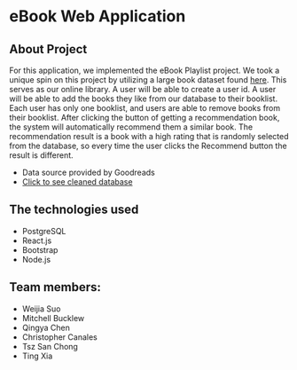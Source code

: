 # eBook Web Application
## About Project
For this application, we implemented the eBook Playlist project. We took a unique spin on this project by utilizing a large book dataset found [​here​](https://github.com/zygmuntz/goodbooks-10k). This serves as our online library. A user will be able to create a user id. A user will be able to add the books they like from our database to their booklist. Each user has only one booklist, and users are able to remove books from their booklist. After clicking the button of getting a recommendation book, the system will automatically recommend them a similar book. The recommendation result is a book with a high rating that is randomly selected from the database, so every time the user clicks the Recommend button the result is different.

*   Data source provided by Goodreads
*   [Click to see cleaned database](https://drive.google.com/file/d/16596Py6Y-RHgC6MnjEREJOYEc7q83bn0/view)

## The technologies used

*   PostgreSQL
*   React.js
*   Bootstrap
*   Node.js

## Team members:

*   Weijia Suo
*   Mitchell Bucklew
*   Qingya Chen
*   Christopher Canales
*   Tsz San Chong
*   Ting Xia

